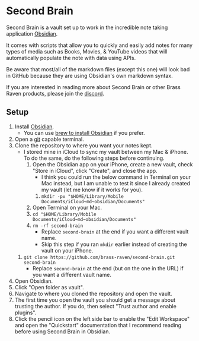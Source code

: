 # Second Brain

Second Brain is a vault set up to work in the incredible note taking application [Obsidian](https://obsidian.md).

It comes with scripts that allow you to quickly and easily add notes for many types of media such as Books, Movies, & YouTube videos that will automatically populate the note with data using APIs.

Be aware that most/all of the markdown files (except this one) will look bad in GitHub because they are using Obsidian's own markdown syntax.

If you are interested in reading more about Second Brain or other Brass Raven products, please join the [discord](https://discord.gg/rcMA3M3dKZ).

## Setup

1. Install [Obsidian](https://obsidian.md).
    - You can use [brew to install Obsidian](https://formulae.brew.sh/cask/obsidian#default) if you prefer.
2. Open a [git](https://git-scm.com) capable terminal.
3. Clone the repository to where you want your notes kept.
    - I stored mine in iCloud to sync my vault between my Mac & iPhone. To do the same, do the following steps before continuing.
        1. Open the Obsidian app on your iPhone, create a new vault, check "Store in iCloud", click "Create", and close the app.
            - I think you could run the below command in Terminal on your Mac instead, but I am unable to test it since I already created my vault (let me know if it works for you).
            1. `mkdir -pv "$HOME/Library/Mobile Documents/iCloud~md~obsidian/Documents"`
        2. Open Terminal on your Mac.
        3. `cd "$HOME/Library/Mobile Documents/iCloud~md~obsidian/Documents"`
        4. `rm -rf second-brain`
            - Replace `second-brain` at the end if you want a different vault name.
            - Skip this step if you ran `mkdir` earlier instead of creating the vault on your iPhone.
    1. `git clone https://github.com/brass-raven/second-brain.git second-brain`
        - Replace `second-brain` at the end (but on the one in the URL) if you want a different vault name.
3. Open Obsidian.
4. Click "Open folder as vault".
5. Navigate to where you cloned the repository and open the vault.
6. The first time you open the vault you should get a message about trusting the author. If you do, then select "Trust author and enable plugins".
7. Click the pencil icon on the left side bar to enable the "Edit Workspace" and open the "Quickstart" documentation that I recommend reading before using Second Brain in Obsidian.
